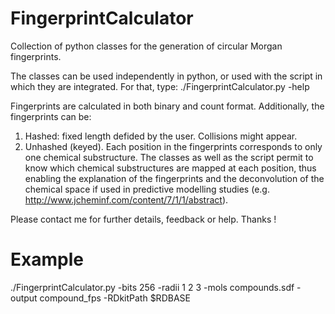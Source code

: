 FingerprintCalculator
=====================

Collection of python classes for the generation of circular Morgan fingerprints.

The classes can be used independently in python, or
used with the script in which they are integrated.
For that, type: ./FingerprintCalculator.py -help

Fingerprints are calculated in both binary and count format.
Additionally, the fingerprints can be:

1. Hashed: fixed length defided by the user. Collisions might appear.
2. Unhashed (keyed). Each position in the fingerprints corresponds to only one chemical substructure.
The classes as well as the script permit to know which chemical substructures are mapped 
at each position, thus enabling the explanation of the fingerprints and the deconvolution of the 
chemical space if used in predictive modelling studies (e.g. http://www.jcheminf.com/content/7/1/1/abstract).

Please contact me for further details, feedback or help. Thanks !

Example
=====================

./FingerprintCalculator.py -bits 256 -radii 1 2 3 -mols compounds.sdf -output compound_fps -RDkitPath $RDBASE   
